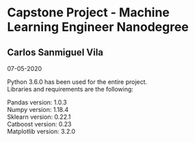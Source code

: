 # Capstone Project - Machine Learning Engineer Nanodegree 


## Carlos Sanmiguel Vila

07-05-2020

Python 3.6.0 has been used for the entire project. <br/>
Libraries and requirements are the following: 

Pandas version: 1.0.3 <br/>
Numpy version: 1.18.4 <br/>
Sklearn version: 0.22.1 <br/>
Catboost version: 0.23 <br/>
Matplotlib version: 3.2.0

